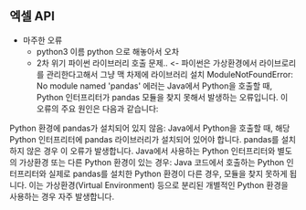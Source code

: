 ## 엑셀 API 

- 마주한 오류
  - python3 이름 python 으로 해놓아서 오차
  - 2차 위기 파이썬 라이브러리 호출 문제.. <- 파이썬은 가상환경에서 라이브로리를 관리한다고해서 그냥 맥 차제에 라이브러리 설치
    ModuleNotFoundError: No module named 'pandas' 에러는 Java에서 Python을 호출할 때, Python 인터프리터가 pandas 모듈을 찾지 못해서 발생하는 오류입니다. 이 오류의 주요 원인은 다음과 같습니다:

Python 환경에 pandas가 설치되어 있지 않음: Java에서 Python을 호출할 때, 해당 Python 인터프리터에 pandas 라이브러리가 설치되어 있어야 합니다. pandas를 설치하지 않은 경우 이 오류가 발생합니다.
Java에서 사용하는 Python 인터프리터와 별도의 가상환경 또는 다른 Python 환경이 있는 경우: Java 코드에서 호출하는 Python 인터프리터와 실제로 pandas를 설치한 Python 환경이 다른 경우, 모듈을 찾지 못하게 됩니다. 이는 가상환경(Virtual Environment) 등으로 분리된 개별적인 Python 환경을 사용하는 경우 자주 발생합니다.
